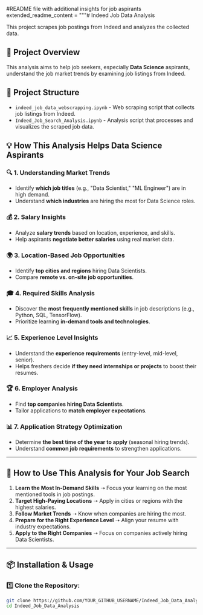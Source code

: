 #README file with additional insights for job aspirants
extended_readme_content = """# Indeed Job Data Analysis

This project scrapes job postings from Indeed and analyzes the collected data.

## 📌 Project Overview

This analysis aims to help job seekers, especially **Data Science** aspirants, understand the job market trends by examining job listings from Indeed.

## 📂 Project Structure

- `indeed_job_data_webscrapping.ipynb` - Web scraping script that collects job listings from Indeed.
- `Indeed_Job_Search_Analysis.ipynb` - Analysis script that processes and visualizes the scraped job data.

## 💡 How This Analysis Helps Data Science Aspirants

### 🔍 **1. Understanding Market Trends**
- Identify **which job titles** (e.g., "Data Scientist," "ML Engineer") are in high demand.
- Understand **which industries** are hiring the most for Data Science roles.

### 💰 **2. Salary Insights**
- Analyze **salary trends** based on location, experience, and skills.
- Help aspirants **negotiate better salaries** using real market data.

### 🌍 **3. Location-Based Job Opportunities**
- Identify **top cities and regions** hiring Data Scientists.
- Compare **remote vs. on-site job opportunities**.

### 🎓 **4. Required Skills Analysis**
- Discover the **most frequently mentioned skills** in job descriptions (e.g., Python, SQL, TensorFlow).
- Prioritize learning **in-demand tools and technologies**.

### 📈 **5. Experience Level Insights**
- Understand the **experience requirements** (entry-level, mid-level, senior).
- Helps freshers decide **if they need internships or projects** to boost their resumes.

### 🏆 **6. Employer Analysis**
- Find **top companies hiring Data Scientists**.
- Tailor applications to **match employer expectations**.

### 📊 **7. Application Strategy Optimization**
- Determine **the best time of the year to apply** (seasonal hiring trends).
- Understand **common job requirements** to strengthen applications.

---

## 🚀 **How to Use This Analysis for Your Job Search**
1. **Learn the Most In-Demand Skills** ➝ Focus your learning on the most mentioned tools in job postings.
2. **Target High-Paying Locations** ➝ Apply in cities or regions with the highest salaries.
3. **Follow Market Trends** ➝ Know when companies are hiring the most.
4. **Prepare for the Right Experience Level** ➝ Align your resume with industry expectations.
5. **Apply to the Right Companies** ➝ Focus on companies actively hiring Data Scientists.

---

## 📦 Installation & Usage

### 1️⃣ Clone the Repository:
```bash
git clone https://github.com/YOUR_GITHUB_USERNAME/Indeed_Job_Data_Analysis.git
cd Indeed_Job_Data_Analysis
